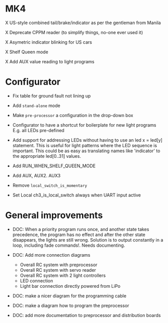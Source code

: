 # MK4

X US-style combined tail/brake/indicator as per the gentleman from Manila

X Deprecate CPPM reader (to simplify things, no-one ever used it)

X Asymetric indicator blinking for US cars

X Shelf Queen mode

X Add AUX value reading to light programs

# Configurator

* Fix table for ground fault not lining up

* Add `stand-alone` mode

* Make `pre-processor` a configuration in the drop-down box

* Configurator to have a shortcut for boilerplate for new light programs
    E.g. all LEDs pre-defined

* Add support for addressing LEDs without having to use an
    led x = led[y] statement. This is useful for light patterns where the
    LED sequence is important. This could be as easy as translating names like
    'indicator' to the appropriate led[0..31] values.

* Add RUN_WHEN_SHELF_QUEEN_MODE
* Add AUX, AUX2. AUX3
* Remove `local_switch_is_momentary`
* Set Local ch3_is_local_switch always when UART input active

# General improvements

* DOC: When a priority program runs once, and another state takes precedence,
  the program has no effect and after the other state disappears, the lights
  are still wrong. Solution is to output constantly in a loop,
  including fade commands!.
  Needs documenting.

* DOC: Add more connection diagrams
    - Overall RC system with preprocessor
    - Overall RC system with servo reader
    - Overall RC system with 2 light controllers
    - LED connection
    - Light bar connection directly powered from LiPo

* DOC: make a nicer diagram for the programming cable

* DOC: make a diagram how to program the preprocessor

* DOC: add more documentation to preprocessor and distribution boards